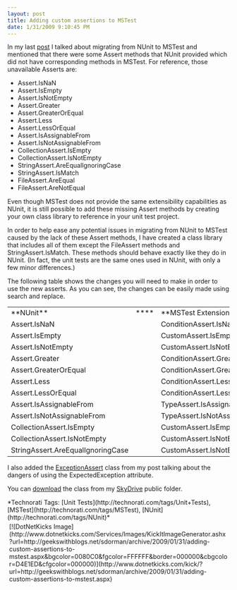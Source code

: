 ```yaml
---
layout: post
title: Adding custom assertions to MSTest
date: 1/31/2009 9:10:45 PM
---
```


In my last [post](http://geekswithblogs.net/sdorman/archive/2009/01/31/migrating-from-nunit-to-mstest.aspx) I talked about migrating from NUnit to MSTest and mentioned that there were some Assert methods that NUnit provided which did not have corresponding methods in MSTest. For reference, those unavailable Asserts are:

*   Assert.IsNaN 
*   Assert.IsEmpty 
*   Assert.IsNotEmpty 
*   Assert.Greater 
*   Assert.GreaterOrEqual 
*   Assert.Less 
*   Assert.LessOrEqual 
*   Assert.IsAssignableFrom 
*   Assert.IsNotAssignableFrom 
*   CollectionAssert.IsEmpty 
*   CollectionAssert.IsNotEmpty 
*   StringAssert.AreEqualIgnoringCase 
*   StringAssert.IsMatch 
*   FileAssert.AreEqual 
*   FileAssert.AreNotEqual  

Even though MSTest does not provide the same extensibility capabilities as NUnit, it is still possible to add these missing Assert methods by creating your own class library to reference in your unit test project.

In order to help ease any potential issues in migrating from NUnit to MSTest caused by the lack of these Assert methods, I have created a class library that includes all of them except the FileAssert methods and StringAssert.IsMatch. These methods should behave exactly like they do in NUnit. (In fact, the unit tests are the same ones used in NUnit, with only a few minor differences.)

The following table shows the changes you will need to make in order to use the new asserts. As you can see, the changes can be easily made using search and replace.
  <table border="0" cellspacing="0" cellpadding="2" width="460"><tbody>     <tr>       <td valign="top" width="224">**NUnit**</td>        <td valign="top" width="46">****</td>        <td valign="top" width="188">**MSTest Extension Library**</td>     </tr>      <tr>       <td valign="top" width="224">Assert.IsNaN</td>        <td valign="top" width="46"> </td>        <td valign="top" width="188">ConditionAssert.IsNaN</td>     </tr>      <tr>       <td valign="top" width="224">Assert.IsEmpty</td>        <td valign="top" width="46"> </td>        <td valign="top" width="188">CustomAssert.IsEmpty</td>     </tr>      <tr>       <td valign="top" width="224">Assert.IsNotEmpty</td>        <td valign="top" width="46"> </td>        <td valign="top" width="188">CustomAssert.IsNotEmpty</td>     </tr>      <tr>       <td valign="top" width="224">Assert.Greater</td>        <td valign="top" width="46"> </td>        <td valign="top" width="188">ConditionAssert.Greater</td>     </tr>      <tr>       <td valign="top" width="224">Assert.GreaterOrEqual</td>        <td valign="top" width="46"> </td>        <td valign="top" width="188">ConditionAssert.GreaterOrEqual</td>     </tr>      <tr>       <td valign="top" width="224">Assert.Less</td>        <td valign="top" width="46"> </td>        <td valign="top" width="188">ConditionAssert.Less</td>     </tr>      <tr>       <td valign="top" width="224">Assert.LessOrEqual</td>        <td valign="top" width="46"> </td>        <td valign="top" width="188">ConditionAssert.LessOrEqual</td>     </tr>      <tr>       <td valign="top" width="224">Assert.IsAssignableFrom</td>        <td valign="top" width="46"> </td>        <td valign="top" width="188">TypeAssert.IsAssignableFrom</td>     </tr>      <tr>       <td valign="top" width="224">Assert.IsNotAssignableFrom</td>        <td valign="top" width="46"> </td>        <td valign="top" width="188">TypeAssert.IsNotAssignableFrom</td>     </tr>      <tr>       <td valign="top" width="224">CollectionAssert.IsEmpty</td>        <td valign="top" width="46"> </td>        <td valign="top" width="188">CustomAssert.IsEmpty</td>     </tr>      <tr>       <td valign="top" width="224">CollectionAssert.IsNotEmpty</td>        <td valign="top" width="46"> </td>        <td valign="top" width="188">CustomAssert.IsNotEmpty</td>     </tr>      <tr>       <td valign="top" width="224">StringAssert.AreEqualIgnoringCase</td>        <td valign="top" width="46"> </td>        <td valign="top" width="188">CustomAssert.IsNotEmpty</td>     </tr>   </tbody></table>  

I also added the [ExceptionAssert](http://geekswithblogs.net/sdorman/archive/2009/01/17/unit-testing-and-expected-exceptions.aspx) class from my post talking about the dangers of using the ExpectedException attribute.

You can [download](http://cid-93d618d639ec9651.skydrive.live.com/self.aspx/Public/Campari.Software.UnitTest.Framework.zip) the class from my [SkyDrive](http://skydrive.live.com/) public folder.
  <div style="padding-bottom: 0px; margin: 0px; padding-left: 0px; padding-right: 0px; display: inline; float: none; padding-top: 0px" id="scid:0767317B-992E-4b12-91E0-4F059A8CECA8:9a58342b-8105-4724-bead-1f703b65db4d" class="wlWriterSmartContent">*Technorati Tags: [Unit Tests](http://technorati.com/tags/Unit+Tests), [MSTest](http://technorati.com/tags/MSTest), [NUnit](http://technorati.com/tags/NUnit)*</div><div class="wlWriterHeaderFooter" style="text-align:left; margin:0px; padding:4px 4px 4px 4px;">[![DotNetKicks Image](http://www.dotnetkicks.com/Services/Images/KickItImageGenerator.ashx?url=http://geekswithblogs.net/sdorman/archive/2009/01/31/adding-custom-assertions-to-mstest.aspx&bgcolor=0080C0&fgcolor=FFFFFF&border=000000&cbgcolor=D4E1ED&cfgcolor=000000)](http://www.dotnetkicks.com/kick/?url=http://geekswithblogs.net/sdorman/archive/2009/01/31/adding-custom-assertions-to-mstest.aspx)</div>
